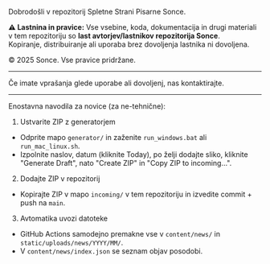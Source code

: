 Dobrodošli v repozitorij Spletne Strani Pisarne Sonce.

**⚠️ Lastnina in pravice:**
Vse vsebine, koda, dokumentacija in drugi materiali v tem repozitoriju so **last avtorjev/lastnikov repozitorija Sonce**.  
Kopiranje, distribuiranje ali uporaba brez dovoljenja lastnika ni dovoljena.  

© 2025 Sonce. Vse pravice pridržane.

---

Če imate vprašanja glede uporabe ali dovoljenj, nas kontaktirajte.

---

Enostavna navodila za novice (za ne-tehnične):

1) Ustvarite ZIP z generatorjem
- Odprite mapo `generator/` in zaženite `run_windows.bat` ali `run_mac_linux.sh`.
- Izpolnite naslov, datum (kliknite Today), po želji dodajte sliko, kliknite "Generate Draft", nato "Create ZIP" in "Copy ZIP to incoming…".

2) Dodajte ZIP v repozitorij
- Kopirajte ZIP v mapo `incoming/` v tem repozitoriju in izvedite commit + push na `main`.

3) Avtomatika uvozi datoteke
- GitHub Actions samodejno premakne vse v `content/news/` in `static/uploads/news/YYYY/MM/`.
- V `content/news/index.json` se seznam objav posodobi.
